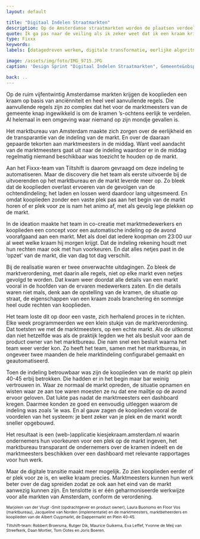 ```yaml
---
layout: default

title: "Digitaal Indelen Straatmarkten"
description: Op de Amsterdamse straatmarkten worden de plaatsen verdeeld op basis van heel veel regels. Maar gaat dit wel eerlijk en transparant? En kost het niet teveel tijd? Tiltshift organiseerde digitale innovatie op de straatmarkten van Amsterdam.
quote: Ik ga pas naar de veiling als ik zeker weet dat ik een kraam krijg.
type: Fixxx
keywords:
labels: [datagedreven werken, digitale transformatie, eerlijke algoritmes, public code]

image: /assets/img/foto/IMG_9715.JPG
caption: 'Design Sprint "Digitaal Indelen Straatmarkten", Gemeente&nbsp;Amsterdam'

back: ..
---
```

Op de ruim vijfentwintig Amsterdamse markten krijgen de kooplieden een kraam op basis van anciënniteit en heel veel aanvullende regels. Die aanvullende regels zijn zo complex dat het voor de marktmeesters van de gemeente knap ingewikkeld is om de kramen ’s-ochtens eerlijk te verdelen. Al helemaal in een omgeving waar niemand op zijn mondje gevallen is. 

Het marktbureau van Amsterdam maakte zich zorgen over de eerlijkheid en de transparantie van de indeling van de markt. En over de daaraan gepaarde tekorten aan marktmeesters in de middag. Want veel aandacht van de marktmeesters gaat uit naar de indeling waardoor er in de middag regelmatig niemand beschikbaar was toezicht te houden op de markt.

Aan het Fixxx-team van Tiltshift is daarom gevraagd om deze indeling te automatiseren. Maar de discovery die het team als eerste uitvoerde bij de uitvoerenden op het marktbureau en de markt leverde meer op. Zo bleek dat de kooplieden overlast ervoeren van de gevolgen van de ochtendindeling; het laden en lossen werd daardoor lang uitgesmeerd. En omdat kooplieden zonder een vaste plek pas aan het begin van de markt horen of er plek voor ze is nam het animo af, met als gevolg lege plekken op de markt.

In de ideation maakte het team in co-creatie met marktmedewerkers en kooplieden een concept voor een automatische indeling op de avond voorafgaand aan een markt. Met als doel dat iedere koopman om 23:00 uur al weet welke kraam hij morgen krijgt. Dat de indeling rekening houdt met hun rechten maar ook met hun voorkeuren. En dat alles netjes past in de ‘opzet’ van de markt, die van dag tot dag verschilt.

Bij de realisatie waren er twee onverwachte uitdagingen. Zo bleek de marktverordening, met daarin alle regels, niet op elke markt even netjes gevolgd te worden. Dat kwam weer doordat alle details van een markt vooral in de hoofden van de ervaren medewerkers zaten. En die details waren niet mals, denk aan de opstelling van de kramen, de situatie op straat, de eigenschappen van een kraam zoals branchering én sommige heel oude rechten van kooplieden.

Het team loste dit op door een vaste, zich herhalend proces in te richten. Elke week programmeerden we een klein stukje van de marktverordening. Dat toetsten we met de marktmeesters, op een echte markt. Als de uitkomst dan niet hetzelfde was als de praktijk legden we het als besluit voor aan de product owner van het marktbureau. Die nam snel een besluit waarna het team weer verder kon. Zo heeft het team, samen met het marktbureau, in ongeveer twee maanden de hele marktindeling configurabel gemaakt en geautomatiseerd.

Toen de indeling betrouwbaar was zijn de kooplieden van de markt op plein 40-45 erbij betrokken. Die hadden er in het begin maar bar weinig vertrouwen in. Waar ze normaal de markt opreden, de situatie opnamen en wisten waar ze aan toe waren moesten ze nu dat ene mailtje op de avond ervoor geloven. Dat lukte pas nadat de marktmeesters een dashboard kregen. Daarmee konden ze goed en eenvoudig uitleggen waarom de indeling was zoals ’ie was. En al gauw zagen de kooplieden vooral de voordelen van het systeem: je bent zeker van je plek en de markt wordt sneller opgebouwd.

Het resultaat is een (web-)applicatie kiesjekraam.amsterdam.nl waarin ondernemers hun voorkeuren voor een plek op de markt ingeven, het marktbureau transparant de ondernemers over de kramen indeelt en de marktmeesters beschikken over een dashboard met relevante rapportages voor hun werk.

Maar de digitale transitie maakt meer mogelijk. Zo zien kooplieden eerder of er plek voor ze is, en welke kraam precies. Marktmeesters kunnen hun werk beter over de dag spreiden zodat ze ook aan het eind van de markt aanwezig kunnen zijn. En tenslotte is er één geharmoniseerde werkwijze voor alle markten van Amsterdam, conform de verordening.

<p style="font-size: 0.75em">
    Marjolein van der Vlugt -Smit (opdrachtgever en product owner), Laura Buonomo en Floor Vos (marktbureau), Jacqueline van Norden (implementatie) en de marktmeesters, marktbeheerders en kooplieden van de Albert Cuypmarkt, de Dappermarkt en Plein 40-45.
</p>
<p style="font-size: 0.75em">
    Tiltshift-team: Robbert Broersma, Rutger Dik, Maurice Guikema, Eva Leffef, Yvonne de Meij van Streefkerk, Daan Mortier, Tom Ootes en Joris Boeren.
</p>
